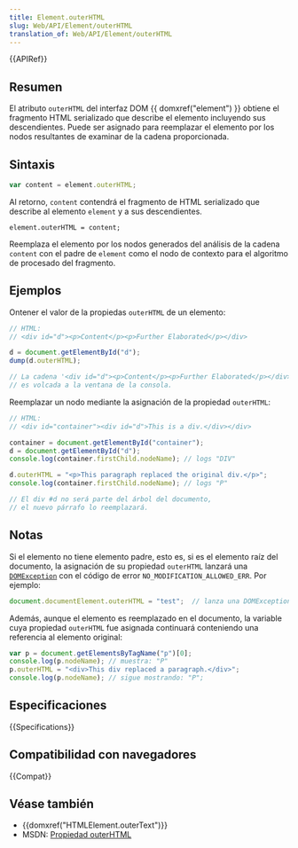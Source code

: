 ```yaml
---
title: Element.outerHTML
slug: Web/API/Element/outerHTML
translation_of: Web/API/Element/outerHTML
---
```

{{APIRef}}

## Resumen

El atributo `outerHTML` del interfaz DOM {{ domxref("element") }} obtiene el fragmento HTML serializado que describe el elemento incluyendo sus descendientes. Puede ser asignado para reemplazar el elemento por los nodos resultantes de examinar de la cadena proporcionada.

## Sintaxis

```js
var content = element.outerHTML;
```

Al retorno, `content` contendrá el fragmento de HTML serializado que describe al elemento `element` y a sus descendientes.

```
element.outerHTML = content;
```

Reemplaza el elemento por los nodos generados del análisis de la cadena `content` con el padre de `element` como el nodo de contexto para el algoritmo de procesado del fragmento.

## Ejemplos

Ontener el valor de la propiedas `outerHTML` de un elemento:

```js
// HTML:
// <div id="d"><p>Content</p><p>Further Elaborated</p></div>

d = document.getElementById("d");
dump(d.outerHTML);

// La cadena '<div id="d"><p>Content</p><p>Further Elaborated</p></div>'
// es volcada a la ventana de la consola.
```

Reemplazar un nodo mediante la asignación de la propiedad `outerHTML`:

```js
// HTML:
// <div id="container"><div id="d">This is a div.</div></div>

container = document.getElementById("container");
d = document.getElementById("d");
console.log(container.firstChild.nodeName); // logs "DIV"

d.outerHTML = "<p>This paragraph replaced the original div.</p>";
console.log(container.firstChild.nodeName); // logs "P"

// El div #d no será parte del árbol del documento,
// el nuevo párrafo lo reemplazará.
```

## Notas

Si el elemento no tiene elemento padre, esto es, si es el elemento raíz del documento, la asignación de su propiedad `outerHTML` lanzará una [`DOMException`](/en/DOM/DOMException) con el código de error `NO_MODIFICATION_ALLOWED_ERR`. Por ejemplo:

```js
document.documentElement.outerHTML = "test";  // lanza una DOMException
```

Además, aunque el elemento es reemplazado en el documento, la variable cuya propiedad `outerHTML` fue asignada continuará conteniendo una referencia al elemento original:

```js
var p = document.getElementsByTagName("p")[0];
console.log(p.nodeName); // muestra: "P"
p.outerHTML = "<div>This div replaced a paragraph.</div>";
console.log(p.nodeName); // sigue mostrando: "P";
```

## Especificaciones

{{Specifications}}

## Compatibilidad con navegadores

{{Compat}}

## Véase también

- {{domxref("HTMLElement.outerText")}}
- MSDN: [Propiedad outerHTML](http://msdn.microsoft.com/en-us/library/ms534310%28v=vs.85%29.aspx)
